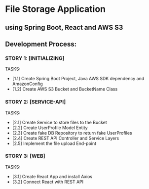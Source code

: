 # File Storage Application 
## using Spring Boot, React and AWS S3

## Development Process:

### STORY 1: [INITIALIZING]
TASKS:
- [1.1] Create Spring Boot Project, Java AWS SDK dependency and AmazonConfig
- [1.2] Create AWS S3 Bucket and BucketName Class

### STORY 2: [SERVICE-API]
TASKS:
- [2.1] Create Service to store files to the Bucket
- [2.2] Create UserProfile Model Entity
- [2.3] Create fake DB Repository to return fake UserProfiles
- [2.4] Create REST API Controller and Service Layers
- [2.5] Implement the file upload End-point

### STORY 3: [WEB]
TASKS:
- [3.1] Create React App and install Axios
- [3.2] Connect React with REST API